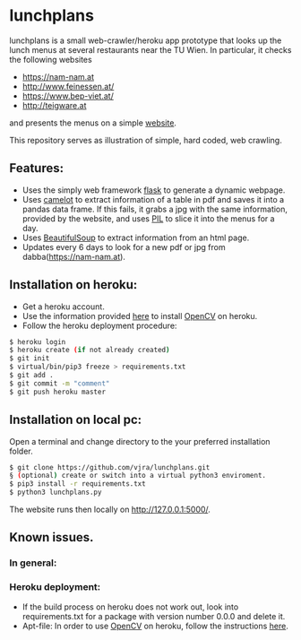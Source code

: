 # lunchplans

lunchplans is a small web-crawler/heroku app prototype that looks up the lunch menus at several restaurants near the TU Wien. In particular, it checks the following websites

* https://nam-nam.at
* http://www.feinessen.at/
* https://www.bep-viet.at/
* http://teigware.at

and presents the menus on a simple [website](https://lunchplans.herokuapp.com).

This repository serves as illustration of simple, hard coded, web crawling.

## Features:

* Uses the simply web framework [flask](https://palletsprojects.com/p/flask/) to generate a dynamic webpage.
* Uses [camelot](https://camelot-py.readthedocs.io/en/master/) to extract information of a table in pdf and saves it into a pandas data frame. If this fails, it grabs a jpg with the same information, provided by the website, and uses [PIL](https://en.wikipedia.org/wiki/Python_Imaging_Library) to slice it into the menus for a day.
* Uses [BeautifulSoup](https://www.crummy.com/software/BeautifulSoup/bs4/doc/) to extract information from an html page.
* Updates every 6 days to look for a new pdf or jpg from dabba(https://nam-nam.at).

## Installation on heroku:

* Get a heroku account.
* Use the information provided [here](https://stackoverflow.com/questions/49469764/how-to-use-opencv-with-heroku/51004957) to install [OpenCV](https://opencv.org/) on heroku.
* Follow the heroku deployment procedure:

```sh
$ heroku login
$ heroku create (if not already created)
$ git init
$ virtual/bin/pip3 freeze > requirements.txt
$ git add .
$ git commit -m "comment"
$ git push heroku master
```
## Installation on local pc:
Open a terminal and change directory to the your preferred installation folder.

```sh
$ git clone https://github.com/vjra/lunchplans.git
§ (optional) create or switch into a virtual python3 enviroment.
$ pip3 install -r requirements.txt
$ python3 lunchplans.py
```
The website runs then locally on http://127.0.0.1:5000/.

## Known issues.

### In general:


### Heroku deployment:

* If the build process on heroku does not work out, look into requirements.txt for a package with version number 0.0.0 and delete it.
* Apt-file: In order to use [OpenCV](https://opencv.org/) on heroku, follow the instructions [here](https://stackoverflow.com/questions/49469764/how-to-use-opencv-with-heroku/51004957).


